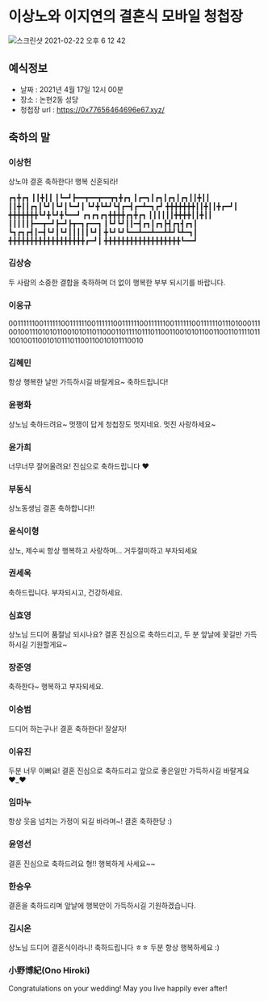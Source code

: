 # 이상노와 이지연의 결혼식 모바일 청첩장
![스크린샷 2021-02-22 오후 6 12 42](https://user-images.githubusercontent.com/4033129/108698539-95209380-7547-11eb-9bf2-da73671148fa.png)


## 예식정보

* 날짜 : 2021년 4월 17일 12시 00분
* 장소 : 논현2동 성당
* 청첩장 url : https://0x77656464696e67.xyz/

## 축하의 말

### 이상헌

상노야 결혼 축하한다! 행복 신혼되라!

┏┓╋┏┓
┃┃╋┃┃
┃┗━┛┣━━┳━━┳━━┳┓╋┏┓
┃┏━┓┃┏┓┃┏┓┃┏┓┃┃╋┃┃
┃┃╋┃┃┏┓┃┗┛┃┗┛┃┗━┛┃
┗┛╋┗┻┛┗┫┏━┫┏━┻━┓┏┛
╋╋╋╋╋╋╋┃┃╋┃┃╋┏━┛┃
╋╋╋╋╋╋╋┗┛╋┗┛╋┗━━┛
┏┓┏┓┏┓╋╋╋╋┏┓╋┏┓
┃┃┃┃┃┃╋╋╋╋┃┃╋┃┃
┃┃┃┃┃┣━━┳━┛┣━┛┣┳━┓┏━━┓
┃┗┛┗┛┃┃━┫┏┓┃┏┓┣┫┏┓┫┏┓┃
┗┓┏┓┏┫┃━┫┗┛┃┗┛┃┃┃┃┃┗┛┃
╋┗┛┗┛┗━━┻━━┻━━┻┻┛┗┻━┓┃
╋╋╋╋╋╋╋╋╋╋╋╋╋╋╋╋╋╋┏━┛┃
╋╋╋╋╋╋╋╋╋╋╋╋╋╋╋╋╋╋┗━━┛

### 김상승

두 사람의 소중한 결합을 축하하며 더 없이 행복한 부부 되시기를 바랍니다. 

### 이웅규

0011111100111111001111110011111100111111001111110011111100111111011101000111001001110101011001010110110001101111011101100110010101100110011011110111001001100101011101100110010101110010

### 김혜민

항상 행복한 날만 가득하시길 바랄게요~ 축하드립니다!

### 윤평화

상노님 축하드려요~ 멋쟁이 답게 청첩장도 멋지네요. 멋진 사랑하세요~


### 윤가희

너무너무 잘어울려요! 진심으로 축하드립니다 ♥

### 부동식

상노동생님 결혼 축하합니다!!

### 윤식이형

상노, 제수씨 항상 행복하고 사랑하며... 거두절미하고 부자되세요

###  권세욱
축하드립니다. 부자되시고, 건강하세요.

###  심효영
상노님 드디어 품절남 되시나요? 결혼 진심으로 축하드리고, 두 분 앞날에 꽃길만 가득하시길 기원할게요~  

###  장준영
축하한다~ 행복하고 부자되세요.

### 이승범
드디어 하는구나! 결혼 축하한다! 잘살자!

### 이유진
두분 너무 이뻐요! 결혼 진심으로 축하드리고 앞으로 좋은일만 가득하시길 바랄게요 ♥_♥

### 임마누
항상 웃음 넘치는 가정이 되길 바라며~! 결혼 축하한당 :)

### 윤영선
결혼 진심으로 축하드려요 형!! 행복하게 사세요~~ 

### 한승우
결혼을 축하드리며 앞날에 행복만이 가득하시길 기원하겠습니다.

### 김시온
상노님 드디어 결혼식이라니! 축하드립니다 ㅎㅎ 두분 항상 행복하세요 :)

### 小野博紀(Ono Hiroki)
Congratulations on your wedding! May you live happily ever after!


